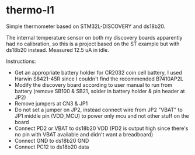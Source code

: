 # thermo-l1
Simple thermometer based on STM32L-DISCOVERY and ds18b20.

The internal temperature sensor on both my discovery boards apparently had no calibration, so this is a project based on the ST example but with ds18b20 instead. Measured 12.5 uA in idle.

Instructions:
* Get an appropriate battery holder for CR2032 coin cell battery, I used Harwin S8421-45R since I couldn't find the recommended B7410AP2L
* Modify the discovery board according to user manual to run from battery (remove SB100 & SB21, solder in battery holder & pin header at JP2)
* Remove jumpers at CN3 & JP1
* Do not set a jumper on JP2, instead connect wire from JP2 "VBAT" to JP1 middle pin (VDD_MCU) to power only mcu and not other stuff on the board
* Connect PD2 or VBAT to ds18b20 VDD (PD2 is output high since there's no pin with VBAT available and didn't want a breadboard)
* Connect GND to ds18b20 GND
* Connect PC12 to ds18b20 data
